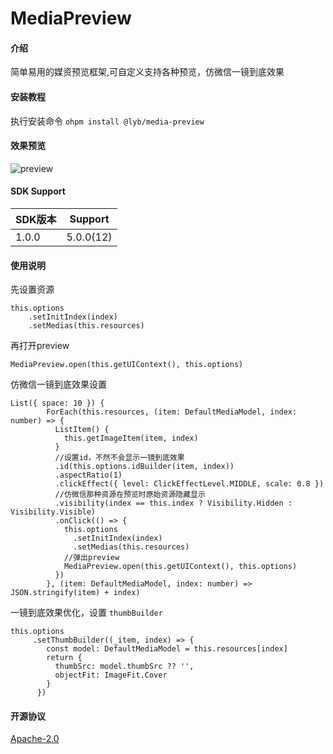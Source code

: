 # MediaPreview

#### 介绍

简单易用的媒资预览框架,可自定义支持各种预览，仿微信一镜到底效果

#### 安装教程

执行安装命令
`ohpm install @lyb/media-preview`

#### 效果预览
![preview](MediaPreview/resources/preview.gif)

#### SDK Support

| SDK版本  | Support   |
|--------|-----------|
| 1.0.0  | 5.0.0(12) |

#### 使用说明
先设置资源
```
this.options
    .setInitIndex(index)
    .setMedias(this.resources)
```

再打开preview
```
MediaPreview.open(this.getUIContext(), this.options)
```

仿微信一镜到底效果设置
```
List({ space: 10 }) {
        ForEach(this.resources, (item: DefaultMediaModel, index: number) => {
          ListItem() {
            this.getImageItem(item, index)
          }
          //设置id，不然不会显示一镜到底效果
          .id(this.options.idBuilder(item, index))
          .aspectRatio(1)
          .clickEffect({ level: ClickEffectLevel.MIDDLE, scale: 0.8 })
          //仿微信那种资源在预览时原始资源隐藏显示
          .visibility(index == this.index ? Visibility.Hidden : Visibility.Visible)
          .onClick(() => {
            this.options
              .setInitIndex(index)
              .setMedias(this.resources)
            //弹出preview
            MediaPreview.open(this.getUIContext(), this.options)
          })
        }, (item: DefaultMediaModel, index: number) => JSON.stringify(item) + index)
```

一镜到底效果优化，设置 `thumbBuilder` 
```
this.options
     .setThumbBuilder((_item, index) => {
        const model: DefaultMediaModel = this.resources[index]
        return {
          thumbSrc: model.thumbSrc ?? '',
          objectFit: ImageFit.Cover
        }
      })
```

#### 开源协议

[Apache-2.0](LICENSE)
